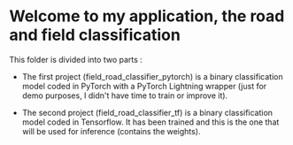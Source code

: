 # Welcome to my application, the road and field classification 

This folder is divided into two parts :
 - The first project (field_road_classifier_pytorch) is a binary classification model coded in PyTorch with a PyTorch Lightning wrapper (just for demo purposes, 
 I didn't have time to train or improve it).
 
 - The second project (field_road_classifier_tf) is a binary classification model coded in Tensorflow. 
 It has been trained and this is the one that will be used for inference (contains the weights).


